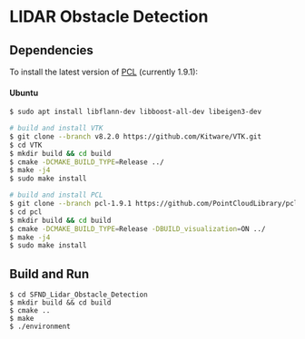 # LIDAR Obstacle Detection


## Dependencies

To install the latest version of [PCL](http://pointclouds.org/) (currently 1.9.1):

#### Ubuntu 

```bash
$ sudo apt install libflann-dev libboost-all-dev libeigen3-dev 

# build and install VTK
$ git clone --branch v8.2.0 https://github.com/Kitware/VTK.git
$ cd VTK
$ mkdir build && cd build
$ cmake -DCMAKE_BUILD_TYPE=Release ../
$ make -j4
$ sudo make install

# build and install PCL
$ git clone --branch pcl-1.9.1 https://github.com/PointCloudLibrary/pcl.git
$ cd pcl
$ mkdir build && cd build
$ cmake -DCMAKE_BUILD_TYPE=Release -DBUILD_visualization=ON ../
$ make -j4
$ sudo make install
```

## Build and Run

```shell script
$ cd SFND_Lidar_Obstacle_Detection
$ mkdir build && cd build
$ cmake ..
$ make
$ ./environment
```
